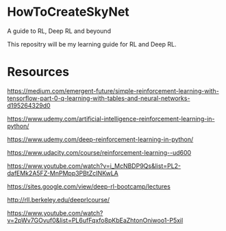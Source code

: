 # HowToCreateSkyNet
A guide to RL, Deep RL and beyound

This repositry will be my learning guide for RL and Deep RL. 


# Resources
https://medium.com/emergent-future/simple-reinforcement-learning-with-tensorflow-part-0-q-learning-with-tables-and-neural-networks-d195264329d0

https://www.udemy.com/artificial-intelligence-reinforcement-learning-in-python/

https://www.udemy.com/deep-reinforcement-learning-in-python/

https://www.udacity.com/course/reinforcement-learning--ud600

https://www.youtube.com/watch?v=i_McNBDP9Qs&list=PL2-dafEMk2A5FZ-MnPMpp3PBtZcINKwLA

https://sites.google.com/view/deep-rl-bootcamp/lectures

http://rll.berkeley.edu/deeprlcourse/

https://www.youtube.com/watch?v=2pWv7GOvuf0&list=PL6ufFqxfo8pKbEaZhtonOniwoo1-P5xil

